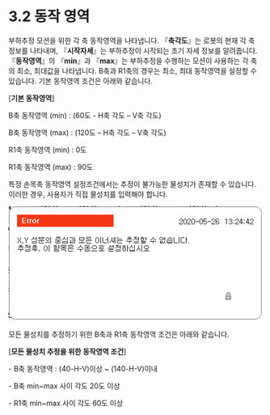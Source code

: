 ﻿# 3.2 동작 영역

부하추정 모션을 위한 각 축 동작영역을 나타냅니다. 『**축각도**』는 로봇의 현재 각 축 정보를 나타내며, 『**시작자세**』는 부하추정이 시작되는 초기 자세 정보를 알려줍니다. 『**동작영역**』의 『**min**』과 『**max**』는 부하추정을 수행하는 모션이 사용하는 각 축의 최소, 최대값을 나타냅니다. B축과 R1축의 경우는 최소, 최대 동작영역을 설정할 수 있습니다. 기본 동작영역 조건은 아래와 같습니다.

\[**기본 동작영역**]

&#x20;  B축   동작영역 (min) : (60도 - H축 각도 – V축 각도)

&#x20;  B축   동작영역 (max) : (120도 – H축 각도 – V축 각도)

&#x20;  R1축  동작영역 (min) : 0도

&#x20;  R1축  동작영역 (max) : 90도

특정 손목축 동작영역 설정조건에서는 추정이 불가능한 물성치가 존재할 수 있습니다. 이러한 경우, 사용자가 직접 물성치를 입력해야 합니다.

![그림 5 무게중심(Cx, Cy)과 이너셔 추정 불가 조건에서의 경고문](<../_assets/image_3.png>)

모든 물성치를 추정하기 위한 B축과 R1축 동작영역 조건은 아래와 같습니다.

\[**모든 물성치 추정을 위한 동작영역 조건**]

&#x20;  \- B축 동작영역 : (40-H-V)이상 \~ (140-H-V)이내

&#x20;  \- B축 min\~max 사이 각도 20도 이상

&#x20;  \- R1축 min\~max 사이 각도 60도 이상
